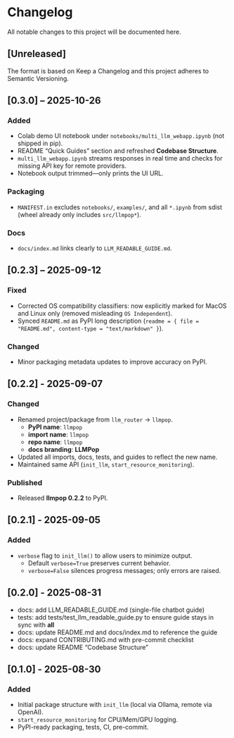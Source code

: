 # Changelog
All notable changes to this project will be documented here.

## [Unreleased]

The format is based on Keep a Changelog and this project adheres to Semantic Versioning.
## [0.3.0] – 2025-10-26
### Added
- Colab demo UI notebook under `notebooks/multi_llm_webapp.ipynb` (not shipped in pip).
- README “Quick Guides” section and refreshed **Codebase Structure**.  
- `multi_llm_webapp.ipynb` streams responses in real time and checks for missing API key for remote providers.
- Notebook output trimmed—only prints the UI URL.

### Packaging
- `MANIFEST.in` excludes `notebooks/`, `examples/`, and all `*.ipynb` from sdist (wheel already only includes `src/llmpop*`).

### Docs
- `docs/index.md` links clearly to `LLM_READABLE_GUIDE.md`.

## [0.2.3] – 2025-09-12
### Fixed
- Corrected OS compatibility classifiers: now explicitly marked for MacOS and Linux only (removed misleading `OS Independent`).
- Synced `README.md` as PyPI long description (`readme = { file = "README.md", content-type = "text/markdown" }`).

### Changed
- Minor packaging metadata updates to improve accuracy on PyPI.


## [0.2.2] - 2025-09-07
### Changed
- Renamed project/package from `llm_router` → `llmpop`.
  - **PyPI name**: `llmpop`
  - **import name**: `llmpop`
  - **repo name**: `llmpop`
  - **docs branding**: **LLMPop**
- Updated all imports, docs, tests, and guides to reflect the new name.
- Maintained same API (`init_llm`, `start_resource_monitoring`).  

### Published
- Released **llmpop 0.2.2** to PyPI.


## [0.2.1] - 2025-09-05
### Added
- `verbose` flag to `init_llm()` to allow users to minimize output.
  - Default `verbose=True` preserves current behavior.
  - `verbose=False` silences progress messages; only errors are raised.


## [0.2.0] - 2025-08-31
- docs: add LLM_READABLE_GUIDE.md (single-file chatbot guide)
- tests: add tests/test_llm_readable_guide.py to ensure guide stays in sync with __all__
- docs: update README.md and docs/index.md to reference the guide
- docs: expand CONTRIBUTING.md with pre-commit checklist
- docs: update README “Codebase Structure”

## [0.1.0] - 2025-08-30
### Added
- Initial package structure with `init_llm` (local via Ollama, remote via OpenAI).
- `start_resource_monitoring` for CPU/Mem/GPU logging.
- PyPI-ready packaging, tests, CI, pre-commit.
